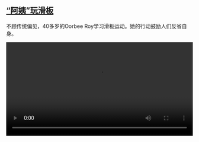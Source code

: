 <!--1642173427000-->
[“阿姨”玩滑板](https://www.dw.com/zh/%E2%80%9C%E9%98%BF%E5%A7%A8%E2%80%9D%E7%8E%A9%E6%BB%91%E6%9D%BF/a-60423638)
------

<p>不顾传统偏见，40多岁的Oorbee Roy学习滑板运动。她的行动鼓励人们反省自身。</small></p><video src="https://tvdownloaddw-a.akamaihd.net/dwtv_video/flv/vdt_zh/2022/bchi220114_001_skateneu_01r_sd_sor.mp4" controls style="width:100%"></video>
